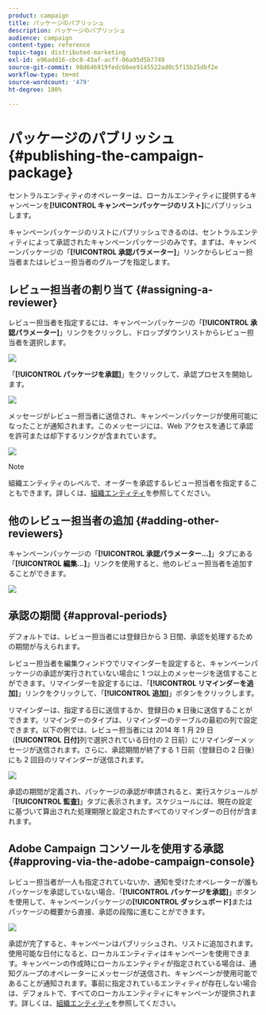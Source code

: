 ```yaml
---
product: campaign
title: パッケージのパブリッシュ
description: パッケージのパブリッシュ
audience: campaign
content-type: reference
topic-tags: distributed-marketing
exl-id: e96add16-cbc8-43af-acff-06a95d5b7749
source-git-commit: 98d646919fedc66ee9145522ad0c5f15b25dbf2e
workflow-type: tm+mt
source-wordcount: '479'
ht-degree: 100%

---
```


# パッケージのパブリッシュ{#publishing-the-campaign-package}

セントラルエンティティのオペレーターは、ローカルエンティティに提供するキャンペーンを&#x200B;**[!UICONTROL キャンペーンパッケージのリスト]**&#x200B;にパブリッシュします。

キャンペーンパッケージのリストにパブリッシュできるのは、セントラルエンティティによって承認されたキャンペーンパッケージのみです。まずは、キャンペーンパッケージの「**[!UICONTROL 承認パラメーター]**」リンクからレビュー担当者またはレビュー担当者のグループを指定します。

## レビュー担当者の割り当て {#assigning-a-reviewer}

レビュー担当者を指定するには、キャンペーンパッケージの「**[!UICONTROL 承認パラメーター]**」リンクをクリックし、ドロップダウンリストからレビュー担当者を選択します。

![](assets/s_advuser_mkg_dist_define_valid.png)

「**[!UICONTROL パッケージを承認]**」をクリックして、承認プロセスを開始します。

![](assets/s_advuser_mkg_dist_valid_process.png)

メッセージがレビュー担当者に送信され、キャンペーンパッケージが使用可能になったことが通知されます。このメッセージには、Web アクセスを通じて承認を許可または却下するリンクが含まれています。

![](assets/s_advuser_mkg_dist_valid_process1.png)

>[!NOTE]
>
>組織エンティティのレベルで、オーダーを承認するレビュー担当者を指定することもできます。詳しくは、[組織エンティティ](../../campaign/using/about-distributed-marketing.md#organizational-entities)を参照してください。

## 他のレビュー担当者の追加 {#adding-other-reviewers}

キャンペーンパッケージの「**[!UICONTROL 承認パラメーター...]**」タブにある「**[!UICONTROL 編集...]**」リンクを使用すると、他のレビュー担当者を追加することができます。

![](assets/s_advuser_mkg_dist_select_op_valid.png)

## 承認の期間 {#approval-periods}

デフォルトでは、レビュー担当者には登録日から 3 日間、承認を処理するための期間が与えられます。

レビュー担当者を編集ウィンドウでリマインダーを設定すると、キャンペーンパッケージの承認が実行されていない場合に 1 つ以上のメッセージを送信することができます。リマインダーを設定するには、「**[!UICONTROL リマインダーを追加]**」リンクをクリックして、「**[!UICONTROL 追加]**」ボタンをクリックします。

リマインダーは、指定する日に送信するか、登録日の **x** 日後に送信することができます。リマインダーのタイプは、リマインダーのテーブルの最初の列で設定できます。以下の例では、レビュー担当者には 2014 年 1 月 29 日（**[!UICONTROL 日付]**&#x200B;列で選択されている日付の 2 日前）にリマインダーメッセージが送信されます。さらに、承認期間が終了する 1 日前（登録日の 2 日後）にも 2 回目のリマインダーが送信されます。

![](assets/s_advuser_mkg_dist_reminder_planning.png)

承認の期間が定義され、パッケージの承認が申請されると、実行スケジュールが「**[!UICONTROL 監査]**」タブに表示されます。スケジュールには、現在の設定に基づいて算出された処理期限と設定されたすべてのリマインダーの日付が含まれます。

## Adobe Campaign コンソールを使用する承認 {#approving-via-the-adobe-campaign-console}

レビュー担当者が一人も指定されていないか、通知を受けたオペレーターが誰もパッケージを承認していない場合、「**[!UICONTROL パッケージを承認]**」ボタンを使用して、キャンペーンパッケージの&#x200B;**[!UICONTROL ダッシュボード]**&#x200B;またはパッケージの概要から直接、承認の段階に進むことができます。

![](assets/s_advuser_mkg_dist_valid_button.png)

承認が完了すると、キャンペーンはパブリッシュされ、リストに追加されます。使用可能な日付になると、ローカルエンティティはキャンペーンを使用できます。キャンペーンの作成時にローカルエンティティが指定されている場合は、通知グループのオペレーターにメッセージが送信され、キャンペーンが使用可能であることが通知されます。事前に指定されているエンティティが存在しない場合は、デフォルトで、すべてのローカルエンティティにキャンペーンが提供されます。詳しくは、[組織エンティティ](../../campaign/using/about-distributed-marketing.md#organizational-entities)を参照してください。
